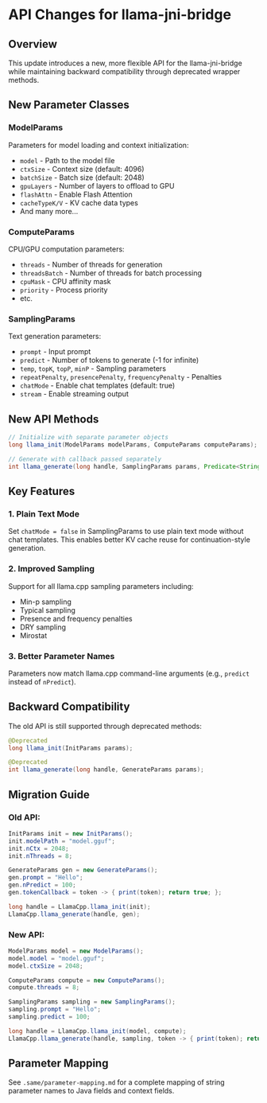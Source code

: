 # API Changes for llama-jni-bridge

## Overview

This update introduces a new, more flexible API for the llama-jni-bridge while maintaining backward compatibility through deprecated wrapper methods.

## New Parameter Classes

### ModelParams
Parameters for model loading and context initialization:
- `model` - Path to the model file
- `ctxSize` - Context size (default: 4096)
- `batchSize` - Batch size (default: 2048)
- `gpuLayers` - Number of layers to offload to GPU
- `flashAttn` - Enable Flash Attention
- `cacheTypeK/V` - KV cache data types
- And many more...

### ComputeParams
CPU/GPU computation parameters:
- `threads` - Number of threads for generation
- `threadsBatch` - Number of threads for batch processing
- `cpuMask` - CPU affinity mask
- `priority` - Process priority
- etc.

### SamplingParams
Text generation parameters:
- `prompt` - Input prompt
- `predict` - Number of tokens to generate (-1 for infinite)
- `temp`, `topK`, `topP`, `minP` - Sampling parameters
- `repeatPenalty`, `presencePenalty`, `frequencyPenalty` - Penalties
- `chatMode` - Enable chat templates (default: true)
- `stream` - Enable streaming output

## New API Methods

```java
// Initialize with separate parameter objects
long llama_init(ModelParams modelParams, ComputeParams computeParams);

// Generate with callback passed separately
int llama_generate(long handle, SamplingParams params, Predicate<String> tokenCallback);
```

## Key Features

### 1. Plain Text Mode
Set `chatMode = false` in SamplingParams to use plain text mode without chat templates. This enables better KV cache reuse for continuation-style generation.

### 2. Improved Sampling
Support for all llama.cpp sampling parameters including:
- Min-p sampling
- Typical sampling
- Presence and frequency penalties
- DRY sampling
- Mirostat

### 3. Better Parameter Names
Parameters now match llama.cpp command-line arguments (e.g., `predict` instead of `nPredict`).

## Backward Compatibility

The old API is still supported through deprecated methods:

```java
@Deprecated
long llama_init(InitParams params);

@Deprecated
int llama_generate(long handle, GenerateParams params);
```

## Migration Guide

### Old API:
```java
InitParams init = new InitParams();
init.modelPath = "model.gguf";
init.nCtx = 2048;
init.nThreads = 8;

GenerateParams gen = new GenerateParams();
gen.prompt = "Hello";
gen.nPredict = 100;
gen.tokenCallback = token -> { print(token); return true; };

long handle = LlamaCpp.llama_init(init);
LlamaCpp.llama_generate(handle, gen);
```

### New API:
```java
ModelParams model = new ModelParams();
model.model = "model.gguf";
model.ctxSize = 2048;

ComputeParams compute = new ComputeParams();
compute.threads = 8;

SamplingParams sampling = new SamplingParams();
sampling.prompt = "Hello";
sampling.predict = 100;

long handle = LlamaCpp.llama_init(model, compute);
LlamaCpp.llama_generate(handle, sampling, token -> { print(token); return true; });
```

## Parameter Mapping

See `.same/parameter-mapping.md` for a complete mapping of string parameter names to Java fields and context fields.
